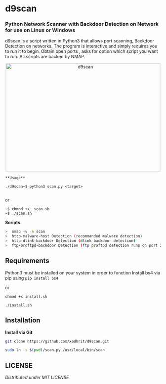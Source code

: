 # d9scan
###  Python Network Scanner with Backdoor Detection on Network for use on Linux or Windows

d9scan is a script written in Python3 that allows  port scanning, Backdoor Detection on networks.  The program is interactive and simply requires you to run it to begin.  Obtain open ports , asks for option which script you want to run. All scripts are backed by NMAP.


<p align="center" >
<img src="https://pbs.twimg.com/media/E171I5gVIAAG5wa?format=png&name=large" height="350px" width="500px"  alt="d9scan" />
</p>

```
**Usage**

./d9scan~$ python3 scan.py <target>


```

or

```
~$ chmod +x  scan.sh
~$ ./scan.sh

```

**Scripts**

```bash
>  nmap -v -A scan
>  http-malware-host Detection (recommanded malware detection) 
>  http-dlink-backdoor Detection (dlink backdoor detection)
>  ftp-proftpd-backdoor Detection (ftp proftpd detection runs on port 21)

```

## Requirements
Python3 must be installed on your system in order to function
Install bs4 via pip using `pip install bs4`

or

```
chmod +x install.sh

./install.sh
```

## Installation

**Install via Git**

```bash
git clone https://github.com/xadhrit/d9scan.git 
```

```bash
sudo ln -s $(pwd)/scan.py /usr/local/bin/scan
```

## LICENSE
*Distributed under MIT LICENSE*

